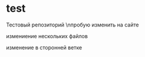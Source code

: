# test
Тестовый репозиторий \nпробую изменить на сайте


измениение нескольких файлов


изменение в сторонней ветке